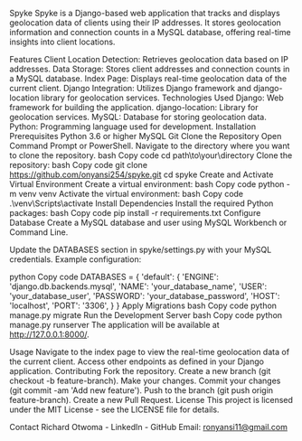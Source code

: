 Spyke
Spyke is a Django-based web application that tracks and displays geolocation data of clients using their IP addresses. It stores geolocation information and connection counts in a MySQL database, offering real-time insights into client locations.

Features
Client Location Detection: Retrieves geolocation data based on IP addresses.
Data Storage: Stores client addresses and connection counts in a MySQL database.
Index Page: Displays real-time geolocation data of the current client.
Django Integration: Utilizes Django framework and django-location library for geolocation services.
Technologies Used
Django: Web framework for building the application.
django-location: Library for geolocation services.
MySQL: Database for storing geolocation data.
Python: Programming language used for development.
Installation
Prerequisites
Python 3.6 or higher
MySQL
Git
Clone the Repository
Open Command Prompt or PowerShell.
Navigate to the directory where you want to clone the repository.
bash
Copy code
cd path\to\your\directory
Clone the repository:
bash
Copy code
git clone https://github.com/onyansi254/spyke.git
cd spyke
Create and Activate Virtual Environment
Create a virtual environment:
bash
Copy code
python -m venv venv
Activate the virtual environment:
bash
Copy code
.\venv\Scripts\activate
Install Dependencies
Install the required Python packages:
bash
Copy code
pip install -r requirements.txt
Configure Database
Create a MySQL database and user using MySQL Workbench or Command Line.

Update the DATABASES section in spyke/settings.py with your MySQL credentials. Example configuration:

python
Copy code
DATABASES = {
    'default': {
        'ENGINE': 'django.db.backends.mysql',
        'NAME': 'your_database_name',
        'USER': 'your_database_user',
        'PASSWORD': 'your_database_password',
        'HOST': 'localhost',
        'PORT': '3306',
    }
}
Apply Migrations
bash
Copy code
python manage.py migrate
Run the Development Server
bash
Copy code
python manage.py runserver
The application will be available at http://127.0.0.1:8000/.

Usage
Navigate to the index page to view the real-time geolocation data of the current client.
Access other endpoints as defined in your Django application.
Contributing
Fork the repository.
Create a new branch (git checkout -b feature-branch).
Make your changes.
Commit your changes (git commit -am 'Add new feature').
Push to the branch (git push origin feature-branch).
Create a new Pull Request.
License
This project is licensed under the MIT License - see the LICENSE file for details.

Contact
Richard Otwoma - LinkedIn - GitHub
Email: ronyansi11@gmail.com
